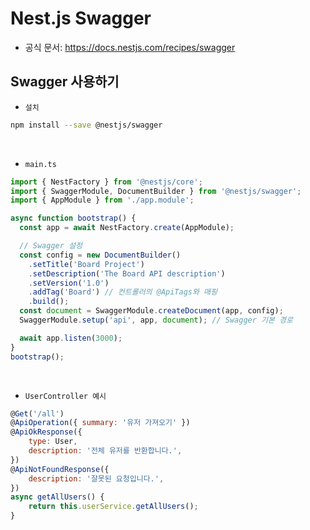 # Nest.js Swagger

 - 공식 문서: https://docs.nestjs.com/recipes/swagger

## Swagger 사용하기

 - `설치`
```bash
npm install --save @nestjs/swagger
```
<br/>

 - `main.ts`
```typescript
import { NestFactory } from '@nestjs/core';
import { SwaggerModule, DocumentBuilder } from '@nestjs/swagger';
import { AppModule } from './app.module';

async function bootstrap() {
  const app = await NestFactory.create(AppModule);

  // Swagger 설정
  const config = new DocumentBuilder()
    .setTitle('Board Project')
    .setDescription('The Board API description')
    .setVersion('1.0')
    .addTag('Board') // 컨트롤러의 @ApiTags와 매핑
    .build();
  const document = SwaggerModule.createDocument(app, config);
  SwaggerModule.setup('api', app, document); // Swagger 기본 경로

  await app.listen(3000);
}
bootstrap();
```
<br/>

 - `UserController 예시`
```javascript
@Get('/all')
@ApiOperation({ summary: '유저 가져오기' })
@ApiOkResponse({
    type: User,
    description: '전체 유저를 반환합니다.',
})
@ApiNotFoundResponse({
    description: '잘못된 요청입니다.',
})
async getAllUsers() {
    return this.userService.getAllUsers();
}
```
